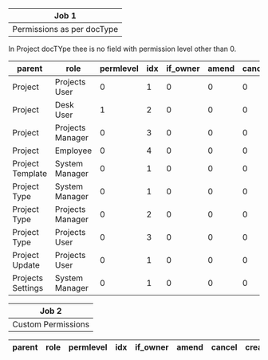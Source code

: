 | Job 1                      |
|----------------------------|
| Permissions as per docType |

In Project docTYpe thee is no field with permission level other than 0.

| parent            | role             | permlevel | idx | if_owner | amend | cancel | create | delete | email | export | import | print | read | report | select | share | submit | write |
|-------------------|------------------|-----------|-----|----------|-------|--------|--------|--------|-------|--------|--------|-------|------|--------|--------|-------|--------|-------|
| Project           | Projects User    |         0 |   1 |        0 |     0 |      0 |      1 |      1 |     1 |      0 |      0 |     1 |    1 |      1 |      0 |     1 |      0 |     1 |
| Project           | Desk User        |         1 |   2 |        0 |     0 |      0 |      0 |      0 |     0 |      0 |      0 |     0 |    1 |      1 |      0 |     0 |      0 |     0 |
| Project           | Projects Manager |         0 |   3 |        0 |     0 |      0 |      1 |      1 |     1 |      1 |      0 |     1 |    1 |      1 |      0 |     1 |      0 |     1 |
| Project           | Employee         |         0 |   4 |        0 |     0 |      0 |      0 |      0 |     1 |      1 |      0 |     1 |    0 |      1 |      1 |     1 |      0 |     0 |
| Project Template  | System Manager   |         0 |   1 |        0 |     0 |      0 |      1 |      1 |     1 |      1 |      0 |     1 |    1 |      1 |      0 |     1 |      0 |     1 |
| Project Type      | System Manager   |         0 |   1 |        0 |     0 |      0 |      1 |      1 |     1 |      1 |      0 |     1 |    1 |      1 |      0 |     1 |      0 |     1 |
| Project Type      | Projects Manager |         0 |   2 |        0 |     0 |      0 |      1 |      1 |     1 |      1 |      0 |     1 |    1 |      1 |      0 |     1 |      0 |     1 |
| Project Type      | Projects User    |         0 |   3 |        0 |     0 |      0 |      0 |      0 |     1 |      1 |      0 |     1 |    1 |      1 |      0 |     1 |      0 |     0 |
| Project Update    | Projects User    |         0 |   1 |        0 |     0 |      0 |      1 |      1 |     1 |      1 |      0 |     1 |    1 |      1 |      0 |     1 |      1 |     1 |
| Projects Settings | System Manager   |         0 |   1 |        0 |     0 |      0 |      1 |      1 |     1 |      0 |      0 |     1 |    1 |      0 |      0 |     1 |      0 |     1 |

| Job 2              |
|--------------------|
| Custom Permissions |

| parent            | role            | permlevel | idx | if_owner | amend | cancel | create | delete | email | export | import | print | read | report | select | share | submit | write |
|-------------------|-----------------|-----------|-----|----------|-------|--------|--------|--------|-------|--------|--------|-------|------|--------|--------|-------|--------|-------|
